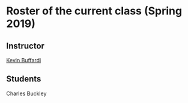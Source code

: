 # Roster of the current class (Spring 2019)

## Instructor

[Kevin Buffardi](https://github.com/kbuffardi)

## Students

Charles Buckley 
